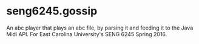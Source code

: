 # seng6245.gossip
An abc player that plays an abc file, by parsing it and feeding it to the Java Midi API. For East Carolina University's SENG 6245 Spring 2016.
